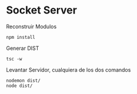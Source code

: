 

# Socket Server

Reconstruir Modulos
```
npm install
```

Generar DIST
```
tsc -w
```


Levantar Servidor, cualquiera de los dos comandos
```
nodemon dist/
node dist/
```